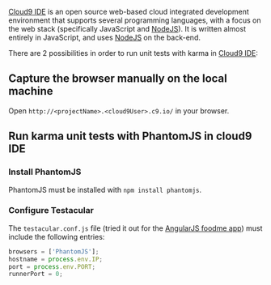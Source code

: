 [Cloud9 IDE] is an open source web-based cloud integrated development environment that supports several programming languages, with a focus on the web stack (specifically JavaScript and [NodeJS]). It is written almost entirely in JavaScript, and uses [NodeJS] on the back-end.


There are 2 possibilities in order to run unit tests with karma in [Cloud9 IDE]:

## Capture the browser manually on the local machine

Open `http://<projectName>.<cloud9User>.c9.io/` in your browser.

## Run karma unit tests with PhantomJS in cloud9 IDE

### Install PhantomJS
PhantomJS must be installed with `npm install phantomjs`.

### Configure Testacular
The `testacular.conf.js` file (tried it out for the [AngularJS foodme app]) must include the following entries:

```javascript
browsers = ['PhantomJS'];
hostname = process.env.IP;
port = process.env.PORT;
runnerPort = 0;
```

[Cloud9 IDE]: https://c9.io/
[AngularJS foodme app]: https://github.com/IgorMinar/foodme
[NodeJS]: http://nodejs.org/
